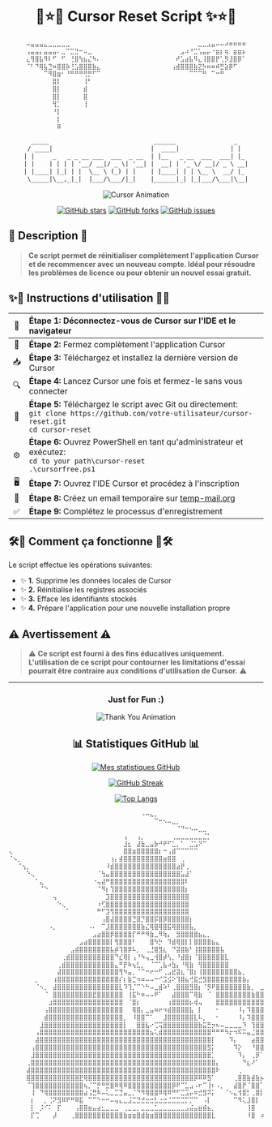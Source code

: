 <div align="center">

# 🌟⭐✨ Cursor Reset Script ✨⭐🌟

```txt
⠤⣤⣤⣤⣄⣀⣀⣀⣀⣀⠀⠀⠀⠀⠀⠀⠀⠀⠀⠀⠀⠀⠀⠀⠀⠀⠀⠀⠀⠀⠀⠀⠀⠀⠀⠀⠀⠀⠀⣀⣀⣠⣤⠤⠤⠴⠶⠶⠶⠶
⢠⣤⣤⡄⣤⣤⣤⠄⣀⠉⣉⣙⠒⠤⣀⠀⠀⠀⠀⠀⠀⠀⠀⠀⠀⠀⠀⠀⠀⠀⠀⠀⠀⠀⠀⣠⠴⠘⣉⢡⣤⡤⠐⣶⡆⢶⠀⣶⣶⡦
⣄⢻⣿⣧⠻⠇⠋⠀⠋⠀⢘⣿⢳⣦⣌⠳⠄⠀⠀⠀⠀⠀⠀⠀⠀⠀⠀⠀⠀⠀⠀⠀⠀⠀⠞⣡⣴⣧⠻⣄⢸⣿⣿⡟⢁⡻⣸⣿⡿⠁
⠈⠃⠙⢿⣧⣙⠶⣿⣿⡷⢘⣡⣿⣿⣿⣷⣄⠀⠀⠀⠀⠀⠀⠀⠀⠀⠀⠀⠀⠀⠀⠀⠀⢠⣾⣿⣿⣿⣷⣝⡳⠶⠶⠾⣛⣵⡿⠋⠀⠀
⠀⠀⠀⠀⠉⠻⣿⣶⠂⠘⠛⠛⠛⢛⡛⠋⠉⠀⠀⠀⠀⠀⠀⠀⠀⠀⠀⠀⠀⠀⠀⠀⠀⠀⠀⠀⠀⠉⠉⠉⠛⠀⠉⠒⠛⠀⠀⠀⠀⠀
⠀⠀⠀⠀⠀⠀⣿⡇⠀⠀⠀⠀⠀⢸⠃⠀⠀⠀⠀⠀⠀⠀⠀⠀⠀⠀⠀⠀⠀⠀⠀⠀⠀⠀⠀⠀⠀⠀⠀⠀⠀⠀⠀⠀⠀⠀⠀⠀⠀⠀
⠀⠀⠀⠀⠀⠀⣿⡇⠀⠀⠀⠀⠀⣾⠀⠀⠀⠀⠀⠀⠀⠀⠀⠀⠀⠀⠀⠀⠀⠀⠀⠀⠀⠀⠀⠀⠀⠀⠀⠀⠀⠀⠀⠀⠀⠀⠀⠀⠀⠀
⠀⠀⠀⠀⠀⠀⣿⡇⠀⠀⠀⠀⠀⣿⠀⠀⠀⠀⠀⠀⠀⠀⠀⠀⠀⠀⠀⠀⠀⠀⠀⠀⠀⠀⠀⠀⠀⠀⠀⠀⠀⠀⠀⠀⠀⠀⠀⠀⠀⠀
⠀⠀⠀⠀⠀⠀⢻⡁⠀⠀⠀⠀⠀⢸⠀⠀⠀⠀⠀⠀⠀⠀⠀⠀⠀⠀⠀⠀⠀⠀⠀⠀⠀⠀⠀⠀⠀⠀⠀⠀⠀⠀⠀⠀⠀⠀⠀⠀⠀⠀
⠀⠀⠀⠀⠀⠀⠘⡇⠀⠀⠀⠀⠀⠀⠀⠀⠀⠀⠀⠀⠀⠀⠀⠀⠀⠀⠀⠀⠀⠀⠀⠀⠀⠀⠀⠀⠀⠀⠀⠀⠀⠀⠀⠀⠀⠀⠀⠀⠀⠀
⠀⠀⠀⠀⠀⠀⠀⡇⠀⠀⠀⠀⠀⠀⠀⠀⠀⠀⠀⠀⠀⠀⠀⠀⠀⠀⠀⠀⠀⠀⠀⠀⠀⠀⠀⠀⠀⠀⠀⠀⠀⠀⠀⠀⠀⠀⠀⠀⠀⠀
⠀⠀⠀⠀⠀⠀⠀⠿⠀⠀⠀⠀⠀⠀⠀⠀⠀⠀⠀⠀⠀⠀⠀⠀⠀⠀⠀⠀⠀⠀⠀⠀⠀⠀⠀⠀⠀⠀⠀⠀⠀⠀⠀⠀⠀⠀⠀⠀⠀⠀
```

```txt
  _____                             ______                _   
 / ____|                           |  ____|              | |  
| |     _   _ _ __ ___  ___  _ __  | |__   _ __  ___  ___| |_ 
| |    | | | | '__/ __|/ _ \| '__| |  __| | '_ \/ __|/ _ \ __|
| |____| |_| | |  \__ \ (_) | |    | |____| | | \__ \  __/ |_ 
 \_____|\__,_|_|  |___/\___/|_|    |______|_| |_|___/\___|\__|
```

![Cursor Animation](https://media.giphy.com/media/h0Cq1ClzO3UpupFPjP/giphy.gif?cid=790b7611rijxb35yefnbwjup8net58mqsmxoqdzqpq9zfzp9&ep=v1_gifs_search&rid=giphy.gif&ct=g)

[![GitHub stars](https://img.shields.io/github/stars/bugshadow/cursor-unlimited-free-trial?style=for-the-badge&color=yellow)](https://github.com/bugshadow/cursor-unlimited-free-trial/stargazers)
[![GitHub forks](https://img.shields.io/github/forks/bugshadow/cursor-unlimited-free-trial?style=for-the-badge&color=blue)](https://github.com/bugshadow/cursor-unlimited-free-trial/network/members)
[![GitHub issues](https://img.shields.io/github/issues/bugshadow/cursor-unlimited-free-trial?style=for-the-badge&color=red)](https://github.com/bugshadow/cursor-unlimited-free-trial/issues)

</div>

## 🌈 Description 🌈

> **Ce script permet de réinitialiser complètement l'application Cursor et de recommencer avec un nouveau compte. Idéal pour résoudre les problèmes de licence ou pour obtenir un nouvel essai gratuit.**

## ✨🔮 Instructions d'utilisation 🔮✨

<div align="center">

| 🔄 | **Étape 1:** Déconnectez-vous de Cursor sur l'IDE et le navigateur |
|:--:|:-------------------------------------------------------------------|
| 🚫 | **Étape 2:** Fermez complètement l'application Cursor |
| 📥 | **Étape 3:** Téléchargez et installez la dernière version de Cursor |
| 🔍 | **Étape 4:** Lancez Cursor une fois et fermez-le sans vous connecter |
| 📁 | **Étape 5:** Téléchargez le script avec Git ou directement:<br>```git clone https://github.com/votre-utilisateur/cursor-reset.git```<br>```cd cursor-reset``` |
| ⚙️ | **Étape 6:** Ouvrez PowerShell en tant qu'administrateur et exécutez:<br>```cd to your path\cursor-reset```<br>```.\cursorfree.ps1``` |
| 🖥️ | **Étape 7:** Ouvrez l'IDE Cursor et procédez à l'inscription |
| 📧 | **Étape 8:** Créez un email temporaire sur [temp-mail.org](https://temp-mail.org) |
| ✅ | **Étape 9:** Complétez le processus d'enregistrement |

</div>

## 🛠️💫 Comment ça fonctionne 💫🛠️

Le script effectue les opérations suivantes:

- ✨ **1.** Supprime les données locales de Cursor
- ✨ **2.** Réinitialise les registres associés
- ✨ **3.** Efface les identifiants stockés
- ✨ **4.** Prépare l'application pour une nouvelle installation propre

## ⚠️ Avertissement ⚠️

> ⚠️ **Ce script est fourni à des fins éducatives uniquement. L'utilisation de ce script pour contourner les limitations d'essai pourrait être contraire aux conditions d'utilisation de Cursor.** ⚠️

---

<div align="center">

### Just for Fun :)

![Thank You Animation](https://media.giphy.com/media/v1.Y2lkPTc5MGI3NjExOXd3dmRkcnViOThhZzV2MnN1b3d6bGI4N2Z0dHZ3MGpyYjgweHRxZyZlcD12MV9naWZzX3NlYXJjaCZjdD1n/iamIahPLWmo4tGiyDz/giphy.gif)

## 📊 Statistiques GitHub 📊

[![Mes statistiques GitHub](https://github-readme-stats.vercel.app/api?username=bugshadow&show_icons=true&theme=radical)](https://github.com/bugshadow)

[![GitHub Streak](https://github-readme-streak-stats.herokuapp.com/?user=bugshadow&theme=dark)](https://github.com/bugshadow)

[![Top Langs](https://github-readme-stats.vercel.app/api/top-langs/?username=bugshadow&layout=compact&theme=radical)](https://github.com/bugshadow)

```txt
⠀⠀⠀⠀⠀⠀⠀⠀⠀⠀⠀⠀⠀⠀⠀⠀⠀⠀⠀⠀⠀⠀⠀⠀⠀⠀⠀⠀⠀⠀⠠⠤⣄⡀⠀⠀⠀⠀⠀⠀⠀⠀⠀⠀⠀⠀⠀⠀⠀⠀⠀⠀⠀⠀⠀⠀⠀⠀⠀⠀⠀⠀⠀⠀⠀
⠀⠀⠀⠀⠀⠀⠀⠀⠀⠀⠀⠀⠀⠀⠀⠀⠀⠀⠀⠀⠀⠀⠀⠀⠀⠀⠀⠀⠀⠀⠀⠀⠀⠉⠒⠢⠤⣀⡀⠀⠀⠀⠀⠀⠀⠀⠀⠀⠀⠀⠀⠀⠀⠀⠀⠀⠀⠀⠀⠀⠀⠀⠀⠀⠀
⠀⠀⠀⠀⠀⠀⠀⠀⠀⠀⠀⠀⠀⠀⠀⠀⠀⠀⠀⠀⠀⠀⠀⠀⠀⠀⠀⠀⠀⠀⠀⠀⠀⠀⠀⠀⠀⠀⠈⠙⠒⠢⠤⣀⣀⠀⠀⠀⠀⠀⠀⠀⠀⠀⠀⠀⠀⠀⠀⠀⠀⠀⠀⠀⠀
⠀⠀⠀⠀⠀⠀⠀⠀⠀⠀⠀⠀⠀⠀⠀⠀⠀⠀⠀⠀⠀⠀⠀⠀⠀⠀⢠⠀⠀⢠⡀⠀⠀⠀⠀⠀⠀⢀⣀⣀⣀⣀⣀⣀⣈⡁⠀⠀⠀⠀⠀⠀⠀⠀⠀⠀⠀⠀⠀⠀⠀⠀⠀⠀⠀
⠀⠀⠀⠀⠀⠀⠀⠀⠀⠀⠀⠀⠀⠀⠀⠀⠀⠀⠀⠀⠀⠀⠀⠀⠀⠀⣸⣆⠀⣼⣷⣀⣤⡷⠚⠟⠋⣁⡀⠁⠀⣈⣡⠝⠉⠀⠀⠀⠀⠀⠀⠀⠀⠀⠀⠀⠀⠀⠀⠀⠀⠀⠀⠀⠀
⢄⠀⠀⠀⠀⠀⠀⠀⠀⠀⠀⠀⠀⠀⠀⠀⠀⠀⠀⠀⠀⠀⠀⠀⠀⠀⣿⣿⣶⣿⣿⣿⣿⣿⡆⠒⢠⣾⠉⠉⠉⠉⠉⠀⠀⠀⠀⠀⠀⠀⠀⠀⠀⠀⠀⠀⠀⠀⠀⠀⠀⠀⠀⠀⠀
⠈⠢⡀⠀⠀⠀⠀⠀⠀⠀⠀⠀⠀⠀⠀⠀⠀⠀⠀⠀⠀⠀⠀⢰⡄⣾⣿⣿⣿⣿⣿⣿⣿⣿⣿⣶⣿⣿⠀⢀⠀⠀⠀⠀⠀⠀⠀⠀⠀⠀⠀⠀⠀⠀⠀⠀⠀⠀⠀⠀⠀⠀⠀⠀⠀
⠀⠀⠈⢢⡀⠀⠀⠀⠀⠀⠀⠀⠀⠀⠀⠀⠀⠀⠀⠀⠀⠀⠸⣾⣿⣿⣿⣿⣿⣿⣿⣿⣿⣿⣿⣿⣿⣿⣴⡟⢀⠀⠀⠀⠀⠀⠀⠀⠀⠀⠀⠀⠀⠀⠀⠀⠀⠀⠀⠀⠀⠀⠀⠀⠀
⠀⠀⠀⠀⠑⢄⠀⠀⠀⠀⠀⠀⠀⠀⠀⠀⠀⠀⠀⠀⠈⢳⣤⣿⣿⣿⣿⣿⣿⣿⣿⣿⣿⣿⣿⣿⣿⣿⣿⣥⣼⠁⠀⠀⠀⠀⠀⠀⠀⠀⠀⠀⠀⠀⠀⠀⠀⠀⠀⠀⠀⠀⠀⠀⠀
⠀⠀⠀⠀⠀⠀⠁⣄⠀⠀⠀⠀⠀⠀⠀⠀⠀⠀⠀⠐⢤⣼⠛⣿⣿⣿⣿⣿⣿⣿⣿⣿⣿⣿⣿⣿⣿⣿⣿⣿⠇⠀⠀⠀⠀⠀⠀⠀⠀⠀⠀⠀⠀⠀⠀⠀⠀⠀⠀⠀⠀⠀⠀⠀⠀
⠀⠀⠀⠀⠀⠀⠀⠈⠑⠀⠀⠀⠀⠀⠀⠀⠀⠀⠀⠀⠈⠻⡆⢹⣿⣿⣿⣿⣿⣿⣿⣿⣿⣿⣿⣿⣿⣿⣿⣿⡆⠀⠀⠀⠀⠀⠀⠀⠀⠀⠀⠀⠀⠀⠀⠀⠀⠀⠀⠀⠀⠀⠀⠀⠀
⠀⠀⠀⠀⠀⠀⠀⠀⠀⠀⢤⠀⠀⠀⠀⠀⠀⠀⠀⠀⠀⠀⣹⣿⣿⣿⣿⣿⣿⣿⣿⣿⣿⣿⣿⣿⣿⣿⣿⣿⣿⠀⠀⠀⠀⠀⠀⠀⠀⠀⠀⠀⠀⠀⠀⠀⠀⠀⠀⠀⠀⠀⠀⠀⠀
⠀⠀⠀⠀⠀⠀⠀⠀⠀⠀⠀⠑⢄⠀⠀⠀⠀⠀⠀⠀⠰⢋⣿⣿⣿⣿⣿⣿⣿⣿⣿⣿⣿⣿⣿⣿⣿⣿⣿⣿⣿⠀⠀⠀⠀⠀⠀⠀⠀⠀⠀⠀⠀⠀⠀⠀⠀⠀⠀⠀⠀⠀⠀⠀⠀
⠀⠀⠀⠀⠀⠀⠀⠀⠀⠀⠀⠀⠀⠁⠀⠀⠀⠀⠀⠀⠛⠋⣹⢻⣿⣿⣿⣿⣿⣿⣿⣿⣿⣿⣿⣿⣿⣿⣿⣿⣿⠀⠀⠀⠀⠀⠀⠀⠀⠀⠀⠀⠀⠀⠀⠀⠀⠀⠀⠀⠀⠀⠀⠀⠀
⠀⠀⠀⠀⠀⠀⠀⠀⠀⠀⠀⠀⠀⠀⠀⠀⠀⠀⠀⠀⠀⢠⣿⣼⣿⣿⣿⣿⣙⣿⡙⣿⣿⡯⣿⡿⣿⣿⣿⣿⣿⡆⠀⠀⠀⠀⠀⠀⠀⠀⠀⠀⠀⠀⠀⠀⠀⠀⠀⠀⠀⠀⠀⠀⠀
⠀⠀⠀⠀⠀⠀⠀⠀⠀⠠⡀⠀⠀⠀⠀⠀⠀⠀⠠⠄⠀⠉⣸⣿⣿⣿⣿⣿⣿⣿⣷⣌⢿⣿⢿⣿⣯⢿⣿⣿⣿⣧⡀⠀⠀⠀⠀⠀⠀⠀⠀⠀⠀⠀⠀⠀⠀⠀⠀⠀⠀⠀⠀⠀⠀
⠀⠀⠀⠀⠀⠀⠀⠀⠀⠀⠀⠀⠀⠀⠀⠀⠀⠀⠀⣠⣴⣿⣿⡿⣿⣿⣿⣿⡏⠛⠛⠻⣷⣀⠻⢷⡄⠀⣻⣿⣿⣿⣿⣦⣄⡀⠀⠀⠀⠀⠀⠀⠀⠀⠀⠀⠀⠀⠀⠀⠀⠀⠀⠀⠀
⠀⠀⠀⠀⠀⠀⠀⠀⠀⠀⠀⠀⠀⠀⠀⠀⣠⣴⣿⣿⣿⣿⣿⡇⢻⣿⣿⣿⠃⠀⠀⠀⣿⠳⡓⠀⠹⣾⢿⣿⡇⡇⣿⣿⣿⣿⣦⣄⠀⠀⠀⠀⠀⠀⠀⠀⠀⠀⠀⠀⠀⠀⠀⠀⠀
⠀⠀⠀⠀⠀⠀⠀⠀⠀⠀⠀⠀⠀⠀⣠⣾⣿⣿⣿⣿⣿⣿⣿⣧⡾⢹⣿⡿⠧⡀⠀⢀⣘⣿⣻⣆⠀⠙⣽⣿⣷⠃⢸⣿⣿⣿⣿⣿⣧⠀⠀⠀⠀⠀⠀⠀⠀⠀⠀⠀⠀⠀⠀⠀⠀
⠀⠀⠀⠀⠀⠀⠀⠀⠀⠀⠀⠀⢀⣾⣿⣿⣿⣿⣿⣿⣿⣿⣿⣿⠙⣎⢿⡇⢠⠘⠳⢤⣀⢺⣿⡾⢣⡀⠘⣾⣿⡆⠈⣿⣿⣿⣿⣿⣿⣇⠀⠀⠀⠀⠀⠀⠀⠀⠀⠀⠀⠀⠀⠀⠀
⠀⠀⠀⠀⠀⠀⠀⠀⠀⠀⠀⢀⣾⣿⣿⣿⣿⣿⣿⣿⣿⣿⣿⣿⣄⠛⡟⠷⢦⣃⡀⠀⠈⠉⢁⣧⠴⣳⡄⠘⢿⣷⠀⢻⣿⣿⣿⣿⣿⣿⠀⠀⠀⠀⠀⠀⠀⠀⠀⠀⠀⠀⠀⠀⠀
⠀⠀⠀⠀⠀⠀⠀⠀⠀⠀⠀⣼⣿⣿⣿⣿⣿⣿⣿⣿⣿⣿⣿⣿⣿⢻⠳⣤⡀⠈⠉⠒⠖⠒⠋⢀⣠⣞⣽⣆⠈⣿⡆⢸⣿⣿⣿⣿⣿⣿⣿⣿⣦⡀⠀⠀⠀⠀⠀⠀⠀⠀⠀⠀⠀
⠀⠀⠀⠀⠀⠀⡀⠀⠀⠀⢰⣿⣿⣿⣿⣿⣿⣿⣿⣿⣿⣿⣿⣿⣿⡎⡆⣷⣉⠲⠶⠤⠤⠒⠊⣩⣪⠕⢹⣿⣦⢚⣯⣚⣻⣿⣿⣿⣿⣿⣿⣿⣿⣷⡄⠀⠀⠀⠀⠀⠀⠀⠀⠀⠀
⠀⠀⠀⠀⠀⠀⠈⠢⡀⠀⣼⣿⣿⣿⣿⣿⣿⣿⣿⣿⣿⣿⣿⣿⣿⣇⠹⢹⡈⠉⠑⠓⠤⣀⣾⠵⠃⢀⣿⣿⣿⣻⣿⡆⠈⡻⠟⣿⣿⣿⣿⣿⣿⣿⣷⡀⠀⣀⣤⣤⠔⠀⠀⠀⠀
⠀⠀⠀⠀⠀⠀⠀⠀⠈⠀⣿⣿⣿⣿⣿⣿⣿⣿⣿⣟⣿⣿⣿⣿⣿⣿⠀⢸⣯⠓⠶⠤⠤⠟⠁⠀⠀⣼⣿⣿⣿⠉⢿⣷⠀⠈⠀⣿⣿⣿⣿⣿⣿⣿⣿⣷⣿⣿⣿⣿⠁⠀⠀⠀⠀
⠀⠀⠀⠀⠀⠀⠀⠀⠀⣰⣿⣿⣿⣿⣿⣿⣿⣿⣿⣿⣿⣿⣿⣿⣿⣿⠀⠈⣿⡆⠀⠀⠀⠀⠀⠀⢰⣿⣿⣿⣿⡦⢾⢤⠀⠀⠀⣿⣿⣿⣿⣿⣿⣿⣿⣿⣿⣿⣿⣿⣆⠀⠀⠀⠀
⠀⠀⠀⠀⠀⠀⠀⠀⢠⣿⣿⣿⣿⣿⣿⣿⣿⣿⣿⣿⣿⣿⣿⣿⣿⣿⠀⠀⢿⣿⡄⣀⣤⠶⠖⠲⣾⣿⣿⣿⣿⣧⠀⡇⠀⠀⠀⠂⠀⠀⠀⠀⠸⡄⠹⣿⣿⣿⣿⣿⣿⡇⠀⠀⠀
⠀⠀⠀⠀⠀⠀⠀⠀⣾⣿⣿⣿⣿⣿⣿⣿⣿⣿⣿⣿⣿⣿⣿⣿⣿⣿⡀⠀⠸⣿⣿⠉⠁⠀⠀⣸⣿⣿⣿⣿⣿⣿⣇⠧⡀⠀⠀⠂⠀⠀⠀⠀⠸⡄⠹⣿⣿⣿⣿⣿⣿⡇⠀⠀⠀
⠀⠀⠀⠀⠀⠀⠀⣸⣿⣿⣿⣿⣿⣿⣿⣿⣿⣿⣿⣿⣿⣿⣿⣿⣿⣿⡇⠀⠀⣿⣿⣧⠔⢉⢭⣿⣿⣿⣿⣿⣿⣿⣿⣷⣭⣛⡲⠦⠤⣀⣀⣀⣀⠹⠀⢹⣿⣿⣿⣿⣿⡇⠀⠀⠀
⠀⠀⠀⠀⠀⠀⢠⣿⣿⣿⣿⣿⣿⣿⣿⣿⣿⣿⣿⣿⣿⣿⣿⣿⣿⣿⣿⣿⣿⣿⣿⣿⣦⢅⣾⣿⣿⣿⣿⣿⣿⣿⣿⣿⣿⣿⠛⠛⠛⠳⡖⠲⠯⠭⣤⣈⣿⣿⣿⣿⣿⣇⠀⠀⠀
⠀⠀⠀⠀⠀⠀⣼⣿⣿⣿⣿⣿⣿⣿⣿⣿⣿⣿⣿⣿⣿⣿⣿⣿⣿⣿⣿⣿⣿⣿⣿⣿⣿⣿⣿⣿⣿⣿⣿⣿⣿⣿⣿⣿⣿⣿⡇⠀⠀⠀⠹⡄⠀⠀⠀⣴⣿⣿⣿⡿⢋⠎⠀⠀⠀
⠀⠀⠀⠀⠀⢠⣿⣿⣿⣿⣿⣿⣿⣿⣿⣿⣿⣿⣿⣿⣿⣿⣿⣿⣿⣿⣿⣿⣿⣿⣿⣿⣿⣿⣿⣿⣿⣿⣿⣿⣿⣿⣿⣿⣿⣻⡅⠀⠀⠀⠀⠹⡕⠀⠀⠘⣿⣿⠋⠀⠀⠀⠀⠀⠀
⠀⠀⠀⠀⠀⣸⣿⣿⣿⣿⣿⣿⣿⣿⣿⣿⣿⣿⣿⣿⣿⣿⣿⣿⣿⣿⣿⣿⣿⣿⣿⣿⣿⣿⣿⣿⣿⣿⣿⣿⣿⣿⣿⣿⣿⣿⡁⠀⠀⠀⠀⠀⠹⡄⠀⢀⡿⠁⠀⢰⣤⣄⠀⠀⠀
⠀⠀⠀⠀⢀⣿⣿⣿⣿⣿⣿⣿⣿⣿⣿⣿⣿⣿⣿⣿⣿⣿⣿⣿⣿⣿⣿⣿⣿⣿⣿⣿⣿⣿⣿⣿⣿⣿⣿⣿⣿⣿⣿⣿⣿⣿⣿⡄⠀⠀⠀⠀⠀⠙⣆⠜⠁⠀⠀⣾⣿⡟⢁⣶⣄
⠀⠀⠀⠀⣼⣿⣿⣿⣿⣿⣿⣿⣿⣿⣿⣿⣿⣿⣿⣿⣿⣿⣿⣿⣿⣿⣿⣿⣿⣿⣿⣿⣿⣿⣿⣿⣿⣿⣿⣿⣿⣿⣿⣿⣿⣿⣿⠗⠀⠀⠀⠀⢀⠀⠀⠀⠀⠀⢠⣿⡟⢠⣿⣿⠏
⠀⠀⠀⠀⣿⣿⣿⣿⣿⣿⣿⣿⣿⣿⣿⣿⣟⢿⣿⣿⣿⣿⣿⣿⣿⣿⣿⣿⣿⣿⣿⣿⣿⣿⣿⣿⣿⣿⣿⣿⣿⣿⡿⠿⠿⣻⠁⠀⠀⠀⠀⢀⣿⣿⣷⣾⣷⡦⢸⣿⠁⠋⠉⠁⠀
⠀⠀⠀⠀⠈⢹⣿⣿⣿⣿⣿⣿⣿⣿⣿⣿⣿⢦⡈⠉⡛⠛⣛⣿⠿⢿⠿⣿⣿⣿⣿⣿⣿⣿⣿⣿⣿⡿⠟⠉⣁⣠⠠⠖⠉⢸⠆⠠⡀⠀⠀⣼⣿⡟⠈⣿⣿⠁⠀⣧⡄⢀⣀⠀⠀
⠀⠀⠀⠀⠀⢸⠀⠙⢿⣿⣿⣿⣿⣿⣿⣿⣿⣴⢨⣛⠷⠤⢅⣀⣉⣙⣤⣀⡈⠙⠻⢿⣿⣿⠿⢿⠿⠛⠋⣉⣩⡤⠶⣚⣻⠽⡅⠀⠀⠈⠢⣄⢺⣿⡃⢀⣿⡇⠀⢠⣿⡿⠾⢿⡆⠀
⠀⠀⠀⠀⠀⡆⠀⠀⡀⢈⠝⣻⠿⠟⠛⠿⣯⠀⠉⠉⠑⠒⠒⠤⢤⣄⣀⣨⣉⣙⣚⣒⣒⣃⣐⣒⣈⣉⣉⣉⡉⡉⠉⠀⠠⡇⠀⠀⠀⠀⠀⠉⠻⢅⣸⣿⡇⠀⠀⠉⢁⣴⣾⣿⡆
⠀⠀⠀⠀⠀⡇⠀⡨⠊⠅⠀⡏⠀⠀⠀⢠⣿⣿⣶⣤⣴⣂⣀⣀⣀⠀⢀⣀⣀⡀⣀⣀⣀⣁⣀⣀⣀⣀⣀⣀⣠⣬⣤⣶⣾⣦⡀⠀⠀⠀⠀⠀⠀⠀⢸⣿⠀⠀⢀⣴⡿⠛⠉⠀⠀
⠀⠀⠀⠀⠀⡏⢉⠀⠀⠀⡼⠀⠀⠀⢀⣿⣿⣿⣿⣿⣿⣿⣿⣿⣿⣿⣷⣶⣶⣿⣾⣷⣶⣿⣿⣿⣿⣿⣿⣿⣿⣿⣿⣿⣿⣿⣇⠀⠀⠀⠀⠀⠀⠀⠸⣿⠀⠴⢛⠋⠀⠀⣀⠀⠀
```

</div>



